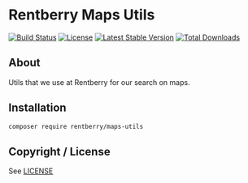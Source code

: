 # Rentberry Maps Utils

[![Build Status](https://img.shields.io/travis/Rentberry/MapsUtils.svg?style=flat-square)](https://travis-ci.org/Rentberry/MapsUtils)
[![License](https://img.shields.io/packagist/l/rentberry/maps-utils.svg?style=flat-square)](https://packagist.org/packages/rentberry/maps-utils)
[![Latest Stable Version](https://img.shields.io/packagist/v/rentberry/maps-utils.svg?style=flat-square)](https://packagist.org/packages/rentberry/maps-utils)
[![Total Downloads](https://img.shields.io/packagist/dt/rentberry/maps-utils.svg?style=flat-square)](https://packagist.org/packages/rentberry/maps-utils)

About
-----
Utils that we use at Rentberry for our search on maps. 

Installation
------------

```bash
composer require rentberry/maps-utils
```


Copyright / License
-------------------

See [LICENSE](https://github.com/rentberry/MapsUtils/blob/master/LICENSE)
